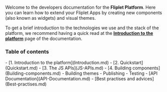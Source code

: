 Welcome to the developers documentation for the **Fliplet Platform**. Here you can learn how to extend your Fliplet Apps by creating new components (also known as widgets) and visual themes.

To get a brief introduction to the technologies we use and the stack of the platform, we recommend having a quick read at the **[Introduction to the platform](Introduction.md)** page of the documentation.

### Table of contents

<span class="boxes">
- [1. Introduction to the platform](Introduction.md)
- [2. Quickstart](Quickstart.md)
- [3. The JS APIs](JS-APIs.md)
- [4. Building components](Building-components.md)
- Building themes
- Publishing
- Testing
- [API Documentation](API-Documentation.md)
- [Best practises and advices](Best-practises.md)
</span>